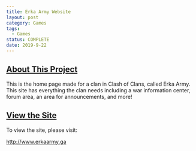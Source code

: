 ```yaml
---
title: Erka Army Website
layout: post
category: Games
tags: 
  - Games
status: COMPLETE
date: 2019-9-22
---
```


## <u>About This Project</u>

This is the home page made for a clan in Clash of Clans, called Erka Army.  This site has everything the clan needs including a war information center, forum area, an area for announcements, and more!


## <u>View the Site</u>

To view the site, please visit:

<a target="_blank" href="http://www.erkaarmy.ga">http://www.erkaarmy.ga</a>
